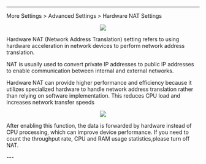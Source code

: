 
---
More Settings > Advanced Settings > Hardware NAT Settings
<div style="text-align: center;">
    <img class="boxshadow" src="/images/hardware00.png">
</div>
<p class="text">
Hardware NAT (Network Address Translation) setting refers to using hardware acceleration in network devices to perform network address translation. 
</p>
<p class="text">
NAT is usually used to convert private IP addresses to public IP addresses to enable communication between internal and external networks.
</p>
<p class="text">
Hardware NAT can provide higher performance and efficiency because it utilizes specialized hardware to handle network address translation rather than relying on software implementation. This reduces CPU load and increases network transfer speeds
</p>
<div style="text-align: center;">
    <img class="boxshadow" src="/images/hardware.png">
</div>
<p class="text">
After enabling this function, the data is forwarded by hardware instead of CPU processing, which can improve device performance. If you need to count the throughput rate, CPU and RAM usage statistics,please turn off NAT.
</p>
---






